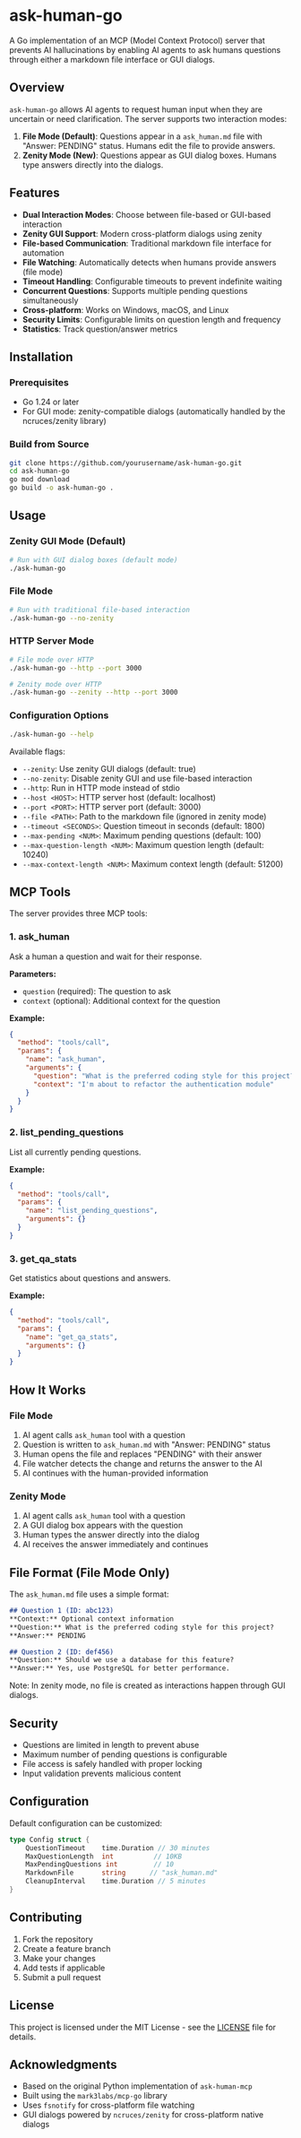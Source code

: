# ask-human-go

A Go implementation of an MCP (Model Context Protocol) server that prevents AI hallucinations by enabling AI agents to ask humans questions through either a markdown file interface or GUI dialogs.

## Overview

`ask-human-go` allows AI agents to request human input when they are uncertain or need clarification. The server supports two interaction modes:

1. **File Mode (Default)**: Questions appear in a `ask_human.md` file with "Answer: PENDING" status. Humans edit the file to provide answers.
2. **Zenity Mode (New)**: Questions appear as GUI dialog boxes. Humans type answers directly into the dialogs.

## Features

- **Dual Interaction Modes**: Choose between file-based or GUI-based interaction
- **Zenity GUI Support**: Modern cross-platform dialogs using zenity
- **File-based Communication**: Traditional markdown file interface for automation
- **File Watching**: Automatically detects when humans provide answers (file mode)
- **Timeout Handling**: Configurable timeouts to prevent indefinite waiting
- **Concurrent Questions**: Supports multiple pending questions simultaneously
- **Cross-platform**: Works on Windows, macOS, and Linux
- **Security Limits**: Configurable limits on question length and frequency
- **Statistics**: Track question/answer metrics

## Installation

### Prerequisites
- Go 1.24 or later
- For GUI mode: zenity-compatible dialogs (automatically handled by the ncruces/zenity library)

### Build from Source
```bash
git clone https://github.com/yourusername/ask-human-go.git
cd ask-human-go
go mod download
go build -o ask-human-go .
```

## Usage

### Zenity GUI Mode (Default)
```bash
# Run with GUI dialog boxes (default mode)
./ask-human-go
```

### File Mode
```bash
# Run with traditional file-based interaction
./ask-human-go --no-zenity
```

### HTTP Server Mode
```bash
# File mode over HTTP
./ask-human-go --http --port 3000

# Zenity mode over HTTP
./ask-human-go --zenity --http --port 3000
```

### Configuration Options
```bash
./ask-human-go --help
```

Available flags:
- `--zenity`: Use zenity GUI dialogs (default: true)
- `--no-zenity`: Disable zenity GUI and use file-based interaction
- `--http`: Run in HTTP mode instead of stdio
- `--host <HOST>`: HTTP server host (default: localhost)
- `--port <PORT>`: HTTP server port (default: 3000)
- `--file <PATH>`: Path to the markdown file (ignored in zenity mode)
- `--timeout <SECONDS>`: Question timeout in seconds (default: 1800)
- `--max-pending <NUM>`: Maximum pending questions (default: 100)
- `--max-question-length <NUM>`: Maximum question length (default: 10240)
- `--max-context-length <NUM>`: Maximum context length (default: 51200)

## MCP Tools

The server provides three MCP tools:

### 1. ask_human
Ask a human a question and wait for their response.

**Parameters:**
- `question` (required): The question to ask
- `context` (optional): Additional context for the question

**Example:**
```json
{
  "method": "tools/call",
  "params": {
    "name": "ask_human",
    "arguments": {
      "question": "What is the preferred coding style for this project?",
      "context": "I'm about to refactor the authentication module"
    }
  }
}
```

### 2. list_pending_questions
List all currently pending questions.

**Example:**
```json
{
  "method": "tools/call",
  "params": {
    "name": "list_pending_questions",
    "arguments": {}
  }
}
```

### 3. get_qa_stats
Get statistics about questions and answers.

**Example:**
```json
{
  "method": "tools/call",
  "params": {
    "name": "get_qa_stats",
    "arguments": {}
  }
}
```

## How It Works

### File Mode
1. AI agent calls `ask_human` tool with a question
2. Question is written to `ask_human.md` with "Answer: PENDING" status
3. Human opens the file and replaces "PENDING" with their answer
4. File watcher detects the change and returns the answer to the AI
5. AI continues with the human-provided information

### Zenity Mode  
1. AI agent calls `ask_human` tool with a question
2. A GUI dialog box appears with the question
3. Human types the answer directly into the dialog
4. AI receives the answer immediately and continues

## File Format (File Mode Only)

The `ask_human.md` file uses a simple format:

```markdown
## Question 1 (ID: abc123)
**Context:** Optional context information
**Question:** What is the preferred coding style for this project?
**Answer:** PENDING

## Question 2 (ID: def456)
**Question:** Should we use a database for this feature?
**Answer:** Yes, use PostgreSQL for better performance.
```

Note: In zenity mode, no file is created as interactions happen through GUI dialogs.

## Security

- Questions are limited in length to prevent abuse
- Maximum number of pending questions is configurable
- File access is safely handled with proper locking
- Input validation prevents malicious content

## Configuration

Default configuration can be customized:

```go
type Config struct {
    QuestionTimeout    time.Duration // 30 minutes
    MaxQuestionLength  int          // 10KB
    MaxPendingQuestions int         // 10
    MarkdownFile       string      // "ask_human.md"
    CleanupInterval    time.Duration // 5 minutes
}
```

## Contributing

1. Fork the repository
2. Create a feature branch
3. Make your changes
4. Add tests if applicable
5. Submit a pull request

## License

This project is licensed under the MIT License - see the [LICENSE](LICENSE) file for details.

## Acknowledgments

- Based on the original Python implementation of `ask-human-mcp`
- Built using the `mark3labs/mcp-go` library
- Uses `fsnotify` for cross-platform file watching
- GUI dialogs powered by `ncruces/zenity` for cross-platform native dialogs 